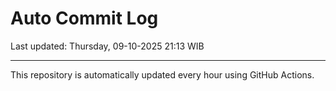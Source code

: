 # Auto Commit Log

Last updated: Thursday, 09-10-2025 21:13 WIB

---

This repository is automatically updated every hour using GitHub Actions.
